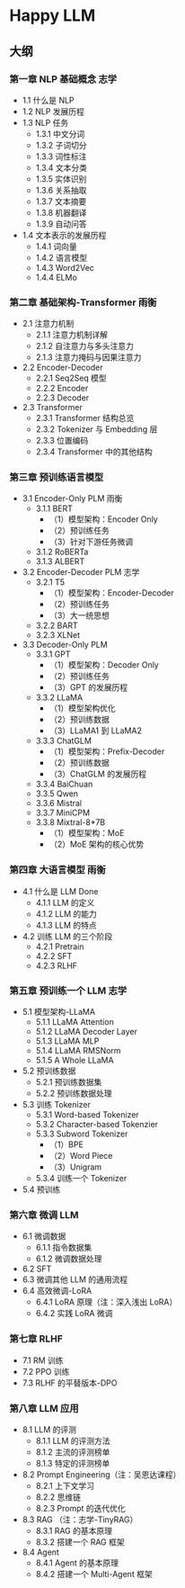 # Happy LLM

## 大纲

### 第一章 NLP 基础概念 志学
  - 1.1 什么是 NLP
  - 1.2 NLP 发展历程
  - 1.3 NLP 任务
    - 1.3.1 中文分词
    - 1.3.2 子词切分
    - 1.3.3 词性标注
    - 1.3.4 文本分类
    - 1.3.5 实体识别
    - 1.3.6 关系抽取
    - 1.3.7 文本摘要
    - 1.3.8 机器翻译
    - 1.3.9 自动问答
  - 1.4 文本表示的发展历程
    - 1.4.1 词向量
    - 1.4.2 语言模型
    - 1.4.3 Word2Vec
    - 1.4.4 ELMo

### 第二章 基础架构-Transformer 雨衡
  - 2.1 注意力机制
    - 2.1.1 注意力机制详解
    - 2.1.2 自注意力与多头注意力
    - 2.1.3 注意力掩码与因果注意力
  - 2.2 Encoder-Decoder
    - 2.2.1 Seq2Seq 模型
    - 2.2.2 Encoder
    - 2.2.3 Decoder
  - 2.3 Transformer 
    - 2.3.1 Transformer 结构总览
    - 2.3.2 Tokenizer 与 Embedding 层
    - 2.3.3 位置编码
    - 2.3.4 Transformer 中的其他结构

### 第三章 预训练语言模型 
  - 3.1 Encoder-Only PLM 雨衡
    - 3.1.1 BERT
      - （1）模型架构：Encoder Only
      - （2）预训练任务
      - （3）针对下游任务微调
    - 3.1.2 RoBERTa
    - 3.1.3 ALBERT
  - 3.2 Encoder-Decoder PLM 志学
    - 3.2.1 T5
      - （1）模型架构：Encoder-Decoder
      - （2）预训练任务
      - （3）大一统思想
    - 3.2.2 BART
    - 3.2.3 XLNet
  - 3.3 Decoder-Only PLM
    - 3.3.1 GPT
      - （1）模型架构：Decoder Only
      - （2）预训练任务
      - （3）GPT 的发展历程
    - 3.3.2 LLaMA
      - （1）模型架构优化
      - （2）预训练数据
      - （3）LLaMA1 到 LLaMA2
    - 3.3.3 ChatGLM
      - （1）模型架构：Prefix-Decoder
      - （2）预训练数据
      - （3）ChatGLM 的发展历程
    - 3.3.4 BaiChuan
    - 3.3.5 Qwen
    - 3.3.6 Mistral
    - 3.3.7 MiniCPM
    - 3.3.8 Mixtral-8*7B
      - （1）模型架构：MoE
      - （2）MoE 架构的核心优势
     
### 第四章 大语言模型 雨衡
  - 4.1 什么是 LLM Done
    - 4.1.1 LLM 的定义
    - 4.1.2 LLM 的能力
    - 4.1.3 LLM 的特点
  - 4.2 训练 LLM 的三个阶段
    - 4.2.1 Pretrain
    - 4.2.2 SFT
    - 4.2.3 RLHF

### 第五章 预训练一个 LLM 志学
  - 5.1 模型架构-LLaMA
    - 5.1.1 LLaMA Attention
    - 5.1.2 LLaMA Decoder Layer
    - 5.1.3 LLaMA MLP
    - 5.1.4 LLaMA RMSNorm
    - 5.1.5 A Whole LLaMA
  - 5.2 预训练数据
    - 5.2.1 预训练数据集
    - 5.2.2 预训练数据处理
  - 5.3 训练 Tokenizer
    - 5.3.1 Word-based Tokenizer
    - 5.3.2 Character-based Tokenzier
    - 5.3.3 Subword Tokenizer
      - （1）BPE
      - （2）Word Piece
      - （3）Unigram
    - 5.3.4 训练一个 Tokenizer
  - 5.4 预训练

### 第六章 微调 LLM
  - 6.1 微调数据
    - 6.1.1 指令数据集
    - 6.1.2 微调数据处理
  - 6.2 SFT
  - 6.3 微调其他 LLM 的通用流程
  - 6.4 高效微调-LoRA
    - 6.4.1 LoRA 原理（注：深入浅出 LoRA）
    - 6.4.2 实践 LoRA 微调
   
### 第七章 RLHF
  - 7.1 RM 训练
  - 7.2 PPO 训练
  - 7.3 RLHF 的平替版本-DPO

### 第八章 LLM 应用
  - 8.1 LLM 的评测
    - 8.1.1 LLM 的评测方法
    - 8.1.2 主流的评测榜单
    - 8.1.3 特定的评测榜单
  - 8.2 Prompt Engineering（注：吴恩达课程）
    - 8.2.1 上下文学习
    - 8.2.2 思维链
    - 8.2.3 Prompt 的迭代优化
  - 8.3 RAG （注：志学-TinyRAG）
    - 8.3.1 RAG 的基本原理
    - 8.3.2 搭建一个 RAG 框架
  - 8.4 Agent
    - 8.4.1 Agent 的基本原理
    - 8.4.2 搭建一个 Multi-Agent 框架
